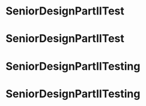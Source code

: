 # SeniorDesignPartIITest
# SeniorDesignPartIITest
# SeniorDesignPartIITesting
# SeniorDesignPartIITesting
